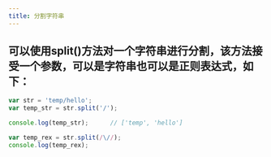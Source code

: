 ```yaml
---
title: 分割字符串
---
```


## 可以使用split()方法对一个字符串进行分割，该方法接受一个参数，可以是字符串也可以是正则表达式，如下：
```javascript
var str = 'temp/hello';
var temp_str = str.split('/');

console.log(temp_str);		// ['temp', 'hello']

var temp_rex = str.split(/\//);
console.log(temp_rex);
```
